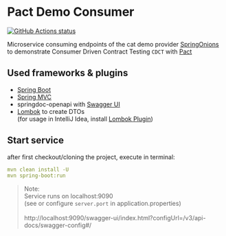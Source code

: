 # Pact Demo Consumer

<a href="https://github.com/hansjoergkeser/pact-demo-consumer/actions?query=workflow%3A%22Java+CI+with+Maven">
<img alt="GitHub Actions status" 
src="https://github.com/actions/cache/workflows/Tests/badge.svg?branch=main&event=push">
</a>

Microservice consuming endpoints of the cat demo provider [SpringOnions](https://github.com/Dean442/SpringOnions)
<br>
to demonstrate Consumer Driven Contract Testing `CDCT` with [Pact](https://pact.io/)

## Used frameworks & plugins

- [Spring Boot](https://spring.io/guides/gs/spring-boot/)
- [Spring MVC](https://spring.io/guides/gs/serving-web-content/)
- springdoc-openapi with [Swagger UI](https://swagger.io/tools/swagger-ui/)
- [Lombok](https://projectlombok.org/) to create DTOs
  <br>(for usage in IntelliJ Idea, install [Lombok Plugin](https://projectlombok.org/setup/intellij))

## Start service

after first checkout/cloning the project, execute in terminal:

```yaml
mvn clean install -U
mvn spring-boot:run
```

> Note:
> <br>
> Service runs on localhost:9090
> <br>
> (see or configure `server.port` in application.properties)
> <br></br>
> http://localhost:9090/swagger-ui/index.html?configUrl=/v3/api-docs/swagger-config#/
